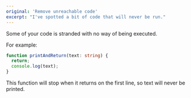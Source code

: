 ```yaml
---
original: 'Remove unreachable code'
excerpt: "I've spotted a bit of code that will never be run."
---
```


Some of your code is stranded with no way of being executed.

For example:

```ts
function printAndReturn(text: string) {
  return;
  console.log(text);
}
```

This function will stop when it returns on the first line, so text will never be printed.
